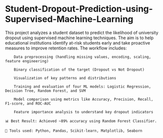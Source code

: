# Student-Dropout-Prediction-using-Supervised-Machine-Learning
This project analyzes a student dataset to predict the likelihood of university dropout using supervised machine learning techniques. The aim is to help educational institutions identify at-risk students early and take proactive measures to improve retention rates.
    The workflow includes:

        Data preprocessing (handling missing values, encoding, scaling, feature engineering)

        Binary classification of the target (Dropout vs Not Dropout)

        Visualization of key patterns and distributions

        Training and evaluation of four ML models: Logistic Regression, Decision Tree, Random Forest, and SVM

        Model comparison using metrics like Accuracy, Precision, Recall, F1-score, and ROC-AUC

        Feature importance analysis to understand key dropout indicators

    📊 Best Result: Achieved ~89% accuracy using Random Forest Classifier.

    🔧 Tools used: Python, Pandas, Scikit-learn, Matplotlib, Seaborn
